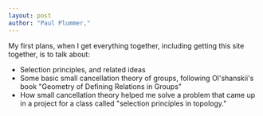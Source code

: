 ```yaml
---
layout: post
author: "Paul Plummer,"
---
```

My first plans, when I get everything together, including getting this site together, is to talk about:

* Selection principles, and related ideas
* Some basic small cancellation theory of groups, following Ol'shanskii's book "Geometry of Defining Relations in Groups"
* How small cancellation theory helped me solve a problem that came up in a project for a class called "selection principles in topology." 
